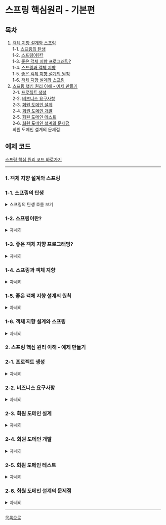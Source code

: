 # 스프링 핵심원리 - 기본편

## 목차  
1. [객체 지향 설계와 스프링](#1-객체-지향-설계와-스프링)  
1-1. [스프링의 탄생](#1-1-스프링의-탄생)  
1-2. [스프링이란?](#1-2-스프링이란)  
1-3. [좋은 객체 지향 프로그래밍?](#1-3-좋은-객체-지향-프로그래밍)  
1-4. [스프링과 객체 지향](#1-4-스프링과-객체-지향)  
1-5. [좋은 객체 지향 설계의 원칙](#1-5-좋은-객체-지향-설계의-원칙)  
1-6. [객체 지향 설계와 스프링](#1-6-객체-지향-설계와-스프링)  
2. [스프링 핵심 원리 이해 - 예제 만들기](#2-스프링-핵심-원리-이해---예제-만들기)    
2-1. [프로젝트 생성](#2-1-프로젝트-생성)   
2-2. [비즈니스 요구사항](#2-2-비즈니스-요구사항)  
2-3. [회원 도메인 설계](#2-3-회원-도메인-설계)  
2-4. [회원 도메인 개발](#2-4-회원-도메인-개발)  
2-5. [회원 도메인 테스트](#2-5-회원-도메인-테스트)  
2-6. [회원 도메인 설계의 문제점](#2-6-회원-도메인-설계의-문제점)  
회원 도메인 설계의 문제점

## 예제 코드  
[스프링 핵심 원리 코드 바로가기](https://github.com/youngho-j/TIL/tree/main/Spring/core)  

***

### 1. 객체 지향 설계와 스프링  
### 1-1. 스프링의 탄생 
<details>
  <summary>스프링의 탄생 흐름 보기</summary>

- 예전 자바 진영의 기술 : `EJB(Enterprise Java Beans)`
  - 포함된 기술은 많았지만 어렵고, 복잡하고 느리다는 한계가 존재 
  
- EBJ에서 벗어나보려는 시도 발생
  - 순수한 자바로 복귀하자는 POJO 운동
  - `스프링 개발`  

- 스프링이 개발 됨으로써 EJB 컨테이너가 대체 됨  
  - 개발자  
    - 로드 존슨(EJB 문제점 지적과 EBJ 없이 개발하는 방법을 스프링에 녹임)  
    - 유겐 휠러(핵심 코드 대부분 개발)    
  - 전통적인 J2EE(EJB)라는 겨울을 넘어 새로운 시작이라는 의미로 스프링이라는 이름으로 탄생  
  - 또한, 하이버네이트가 EJB Entity 빈 기술 대체, 이후 자바 표준 JPA도 개발  
  

</details>  

### 1-2. 스프링이란?  
<details>
  <summary>자세히</summary>

- `여러 기술들의 모음`  
  
  ```
  [필수]
  스프링 프레임 워크, 스프링 부트
  
  [선택]
  스프링 데이터, 스프링 세션, 스프링 시큐리티, 스프링 Rest Docs, 스프링 배치, 스프링 클라우드, ...
  ```
  
#### 스프링 프레임워크[핵심 기술이 중요]

  ```
  - 핵심 기술 : 스프링 DI 컨테이너, AOP, 이벤트, 기타
  
  - 웹 기술 : 스프링 MVC, 스프링 WebFlux
  
  - 데이터 접근 기술 : 트랜잭션, JDBC, ORM 지원, XML 지원
  
  - 기술 통합 : 캐시, 이메일, 원격접근, 스케줄링
  
  - 테스트 : 스프링 기반 테스트 지원
  
  - 언어 : 코틀린, 그루비
  
  - 최근 스프링 부트를 통해 스프링 프레임워크의 기술들을 편리하게 사용
  ```

#### 스프링 부트
  ```
  - 스프링을 편리하게 사용할 수 있도록 지원, 최근에는 기본으로 사용
  
  - 단독으로 실행 할 수 있는 스프링 애플리케이션을 쉽게 생성
  
  - Tomcat 같은 웹 서버를 내장해서 별도의 웹서버를 설치하지 않아도 됨
  
  - 손쉬운 빌드 구성을 위한 starter 종속성 제공
    * 즉, starter 를 사용하면 starter에 포함된 여러 라이브러리를 가져다 쓸 수 있음 
  
  - 스프링과 3rd party(외부) 라이브러리 자동 구성
    * 스프링과 호환이 되는 라이브러리 버전을 지정하여 자동 구성
  
  - 메트릭, 상태 확인, 외부 구성 같은 프로덕션 준비 기능 제공
    * 운영환경에서 모니터링 같은 기능을 제공
  
  - 관례에 의한 간결한 설정
    * 왠만한 기능은 default로 되어있고, 필요시 커스텀하면 됨

  - "중간에서 편리하게 사용할 수 있도록 도와주는 것" (스프링 부트는 스프링 프레임워크와 별도로 사용하는 것은 아님!)
  ```

#### `스프링을 왜 만들었을까?`

  - `핵심 컨셉` : 단순하지만 매우 중요함
  
  - 어떤 컨셉을 가지고 만들었기에 스프링에 열광하는가
  
  - `스프링의 핵심 개념, 컨셉?`  
    - 스프링 : '자바 언어 기반'의 프레임 워크
    
    - 자바 언어의 큰 특징 : `객체 지향 언어`
    
    - 스프링은 `객체 지향언어가 가진 강력한 특징을 살려내는 프레임워크`
    
    - 즉, `좋은 객체 지향 애플리케이션을 개발할 수 있게 도와주는 프레임워크`  

</details> 

### 1-3. 좋은 객체 지향 프로그래밍?
<details>
  <summary>자세히</summary>  

#### 객체 지향 프로그래밍

  - 컴퓨터 프로그램을 명령어의 목록으로 보는 시각에서 벗어나 여러개의 독립된 단위로 파악하는 것  
    즉, `객체들의 모임으로 파악`하고자 하는 것  
  
  - 각각의 객체는 메시지를 주고 받는 `협력`을 통해 데이터를 처리한다. 
  
  - 프로그램을 `유연하고 변경이 용이`하게 만들어 대규모 소프트웨어 개발에 많이 사용됨  
    
  - 핵심 키워드 
    - `객체들의 모임`
    - `협력`  
      
    > 객체간 요청과 응답을 통해 데이터 처리 가능  
    
    - `다형성`  
      
      > 유연하고 변경이 용이함  

#### 객체 지향의 특징  

  - `추상화`, `캡슐화`, `상속`, `다형성`  

#### 객체 지향의 개념 중 다형성이 중요한 이유  

  - 다형성의 실세계 비유
    - 실세계와 객체 지향을 1:1로 매칭 할 수는 없지만 이해하기는 좋음
    
    - `역할(인터페이스)`과 `구현(인터페이스를 구현한 객체)`으로 세상을 구분
    
    - 예시  
      > 운전자 - 자동차  
        운전자는 자동차 모델(자동차 구현)이 바뀌어도 운전이 가능함  
        왜? 자동차의 역할을 충실히 수행하기 때문에  
      
      > 역할과 구현을 분리한 이유?  
        운전자(클라이언트)를 위해  
    
      > 클라이언트는 자동차 내부 구조를 몰라도 자동차 운전이 가능함  
        즉, 클라이언트에 영향을 주지 않고 새로운 기능을 제공할 수 있다.   
        이것이 가능한 이유는 역할과 구현이 분리되어 있기 때문이다. 
    
      > 공연무대(로미오와 줄리엣)  
        로미오 역할 - 배우(대체 가능)  
        줄리엣 역할 - 배우(대체 가능)  

#### 역할과 구현을 분리  

  - `역할`과 `구현`으로 구분하면 세상이 `단순`해지고, `유연`해지며 `변경`도 편리해짐
    
  - 장점
    - 클라이언트는 대상의 역할(인터페이스)만 알면 된다.
      
    - 클라이언트는 구현 대상의 내부구조를 몰라도 된다.
      
    - 클라이언트는 구현 대상의 내부 구조가 변경되어도 영향을 받지 않는다.
      
    - 클라이언트는 구현 대상 자체를 변경해도 영향을 받지 않는다.
  
  - 자바에서의 역할과 구현 분리    
    - 자바 언어의 다형성을 활용
      > 역할 = 인터페이스  
    
      > 구현 = 인터페이스를 구현한 클래스, 구현 객체
      
    - 객체 설계시 `역할과 구현을 명확히 분리`
      
    - 객체 설계시 역할(인터페이스)을 먼저 부여하고, 그 역할을 수행하는 구현 객체 만들기
    
#### 객체의 협력 관계부터 생각하기    
  ![image](https://user-images.githubusercontent.com/65080004/167812955-9f6e2430-4bbb-4b97-b4b0-b396219f5f12.png)  

  - 혼자 있는 객체는 없다.
    
  - 클라이언트 : 요청  
    서버 : 응답(요청에 반응한 행위)
    
  - 수 많은 객체 클라이언트와 객체 서버는 서로 협력 관계를 가진다.

  - 서버가 클라이언트가 되어 요청할 수도 있다.  

#### 자바 언어의 다형성  
 ![image](https://user-images.githubusercontent.com/65080004/167814088-b242ca44-4e29-4a4d-87fd-61335fc4c029.png)  

 - 오버라이딩 
   - 다형성으로 인터페이스를 구현한 객체를 실행 시점에 유연하게 변경할 수 있음  
   - 클래스 상속관계에서도 다형성, 오버라이딩 적용 가능  
     ![image](https://user-images.githubusercontent.com/65080004/167814390-5ee9f237-9ba6-42ea-ba77-4d250b8b80d2.png)  
     - 위 그림의 코드  
       ```java
       public class MemberService {
         private final MemberRepository memberRepository; 
         
         public MemberService(MemberRepository memberRepository) {
           this.memberRepository = memberRepository;
         }
         
         ...
       }
    
       // MemberService(new MemoryMemberRopository());
       MemberService(new JdbcMemberRopository());
       ```
       - 클라이언트는 MemberRepository에 의존한다면  
         [의존한다는 것은 내(MemberService)가 쟤(MemberRepository)를 알고 있다는 뜻]  
         MemoryMemberRepository와 JdbcMemberRepository를 모두 받아들일 수 있다.

#### 다형성의 본질
  - 인터페이스를 구현한 객체 인스턴스를 `실행 시점`에 `유연`하게 `변경` 가능
    
  - 다형성의 본질을 이해하려면 `협력`이라는 객체 사이의 관계에서 시작해야함
    
  - `클라이언트를 변경하지 않고, 서버의 구현 기능을 유연하게 변경 가능`
    
#### 정리  

  - 실세계의 역할과 구현이라는 편리한 컨셉을 `다형성`을 통해 객체 세상으로 가져올수 있음
    
  - 유연하고, 변경이 용이
    
  - 확장 가능한 설계가 됨
    
  - 클라이언트에 영향을 주지 않는 변경 가능
    
  - `인터페이스(역할)를 안정적으로 잘 설계하는 것이 중요`  
    
#### 한계  

  - 역할 자체가 변하면, 클라이언트, 서버 모두 큰 변경 발생
    
  - 자동차를 비행기로 변경해야한다면?
    
  - 대본 자체가 변경된다면?
    
  - 즉, `인터페이스를 안정적으로 잘 설계하는 것이 중요`

</details>  
     
### 1-4. 스프링과 객체 지향  
<details>  
  <summary>자세히</summary>

- `다형성`이 가장 중요
  
- 스프링은 `다형성을 극대화해서 이용할 수 있게 도와준다.`
  
- 제어의 역전(IOC), 의존관계주입(DI)은 다형성을 활용해서 역할과 구현을 편리하게 다룰 수 있도록 지원
  
- 스프링을 사용하면 레고 블럭 조립하듯 구현을 편리하게 변경 할 수 있다. 
  

</details>  

### 1-5. 좋은 객체 지향 설계의 원칙  
<details>
  <summary>자세히</summary>  

#### SOLID란?

  - 로버트 마틴(클린코드 저)이 좋은 객체 지향 설계의 5가지 원칙의 앞 글자를 따서 만든 용어  
    `SRP`, `OCP`, `LSP`, `ISP`, `DIP`  
  
  - SOLID 원칙이 필요한 이유?  
    `시스템에 새로운 기능이 확장되거나 변경사항이 있는 경우 기존 기능들이 영향을 적게 받는 것`이 좋은 설계이기 때문  

#### `SRP 단일 책임 원칙` - Single Responsibility Principle   

  - 소프트웨어를 설계 시 객체(클래스)는 `하나의 책임`만 가져야 한다
  
  - 하나의 책임?
     - 모호함.. 크거나 작을 수 있고, 문맥과 상황에 따라 달라질 수 있음  
     
     - 책임 like 기능 (이런 의미 정도로 해석하면 됨)
     
     - `중요한 기준은 변경`  
       변경시 파급효과가 적을 경우 하나의 책임을 가지고 있다고 볼 수 있음
     
     - 하나의 책임을 가진 프로그램은 '객체 간의 응집도는 높고 결합도가 낮은 프로그램'이라는 뜻으로 해석 가능  
  
  - 예시
    ```java
    class Calculator {
      public void add(int a, int b){...}   // 더하기
      public void sub(int a, int b){...}   // 빼기
      public void mul(int a, int b){...}   // 곱하기
      public void div(int a, int b){...}   // 나누기
    }
    
    // 위의 Calculator 클래스는 사칙연산에 대한 기능만 가지고 있음
    // 이는 하나의 책임을 갖는다고 할 수 있음
    ```

#### `OCP 개방-폐쇄 원칙` - Open-Closed Principle

  - 소프트웨어가 기존의 코드를 변경하지 않고(Closed) 기능을 수정하거나 추가(Open)할 수 있다.  
    즉, `확장에는 열려있지만 변경에는 닫혀있어야 함`   
  
  - `설계시 변경되는 것이 무엇인지에 초점`을 맞춰야함  
    자주 변경되는 내용은 수정하기 쉽게 설계, 변경되지 않아야 하는 내용은 수정되는 내용에 영향을 받지않게 해야함  
    
  - 어떻게 `변경하지 않고 기능을 확장`하는가? (= 어떻게 다형성을 사용하는가?)    
    인터페이스를 구현한 새로운 클래스를 생성하여 기능 구현  
  
  - 예시
    ```java
    // Car 인터페이스(역할)
    public interface Car {
      public boolean isHybrid();
    }

    // Bus 구현 클래스
    public class Bus implements Car {
      @Override
      public boolean isHybrid() {
        return false;
      }
    }

    // Taxi 구현 클래스
    public class Taxi implements Car {
      @Override
      public boolean isHybrid() {
        return true;
      }
    }
    
    // Bus, Taxi가 하이브리드 차량인지 확인 하고 싶은 경우 
    // 기존 코드(Car interface)를 변경하지 않고 추가(구현 클래스를 추가)하여 확인 가능 
    Car bus = new Bus();
    Car taxi = new Taxi();
    
    bus.isHybrid(); // 결과 : false
    taxi.isHybrid(); // 결과 : true
    ```
  
  - 문제점 
    ```java
    public class MemberService {
      //private MemberRepository memberRepository = new MemoryMemberRepository();
       private MemberRepository memberRepository = new JdbcMemberRepository();
    }
    ```
    - 위와 같은 코드의 경우 MemberRepository 인터페이스를 상속 받아 구현한 새로운 클래스를 만들어 적용
      그러나, 새로운 객체를 변경하기 위해 MemberService의 코드를 변경해야하는 상황이 발생  
      분명 다형성을 활용하여 기능을 확장했지만 부득이하게 변경이 발생 됨
      이러한 상황을 해결하기 위해서 스프링이 DI 기술을 통해 해결해 줄 수 있음  

#### `LSP 리스코프 치환 원칙` - Liskov Substitution Principle

  - 객체는 프로그램의 정확성을 깨지 않으면서 `하위 타입의 인스턴스로 바꿀 수 있어야 한다.`  
    => 클래스를 상속하는 자식 클래스들은 부모 클래스의 규약을 지켜야 한다.

  - 부모 클래스의 인스턴스 대신 자식 클래스의 인스턴스를 사용해도 문제가 없어야함을 의미  
    부모 클래스를 구현한 자식 클래스를 믿고 사용하기 위함
  
  - 상속 관계에서는 일반화 관계(is - a)가 성립해야함 (단어 교체를 통해 확인 가능)
    ```
    도형 클래스, 사각형 클래스(도형 클래스를 상속 받음)
    
    도형 클래스 {
      도형은 둘레를 가지고 있다.
      도형은 넓이를 기지고 있다.
      도형은 각을 가지고 있다.
    }
    
    사각형 클래스 extends 도형 클래스 {
      사각형은 둘레를 가지고 있다.
      사각형은 넓이를 기지고 있다.
      사각형은 각을 가지고 있다.
    }
    // 위 클래스는 일반화 관계가 성립하기에 LSP 만족한 설계라고 볼 수 있음
    
    원 클래스 extends 도형 클래스 {
      원은 둘레를 가지고 있다.
      원은 넓이를 기지고 있다.
      원은 각을 가지고 있다.
    }
    // 위 클래스에서 원은 각을 가지고 있다는 성립할 수 없으므로 LSP 만족할 수 있도록 수정이 필요함
    ```
  - 예시
    ```java
    
    // 부모 클래스
    public class Car {
      public void accel(int speed) {
        speed += 10;
      }
    }
    
    // 자식 클래스
    public class Santafe extends Car{
      @Override
      public void accel(int speed) {
        speed -= 20;
      }
    }
    
    // 위의 자식 클래스(Santafe)의 경우 컴파일시 문제가 생기지는 않으나,
    // 부모 클래스(Car)가 규정하고 있는 accel의 기능을 무시하는 경우이므로 
    // 이때 LSP에 위배되었다고 정의
    ```

#### `ISP 인터페이스 분리 원칙` - Interface Segregation Principle

  - 특정 클라이언트를 위한 `인터페이스 여러 개`가 범용 인터페이스 하나보다 낫다.
  
  - 자신(구현 클래스)이 사용하지 않는 기능에는 영향을 받지 말아야한다.
  
  - 예시
    ```java
    interface People {
      public void cook();     //요리하기
      public void cleaning(); //청소하기

      public void work();     //작업하기
      public void submit();   //제출하기
    }
    
    // 일반적인 인터페이스(People | 위 코드)를 구체적인 여러 인터페이스(HouseKeeper, Worker | 아래 코드)로 나눠 설계해야함
    
    //가사도우미 인터페이스
    interface Housekeeper {
      public void cook();
      public void cleaning();
    }

    //직장인 인터페이스
    interface Worker {
      public void work();
      public void submit();
    }
    ```

#### `DIP 의존 관계 역전 원칙` - Dependency inversion Principle

  - 구체적인 것이 아니라 `추상적인 것에 의존해야한다.`  
    즉, 구현체보다는 인터페이스나 추상 클래스에 의존하는 것이 좋음
  
  - 구현이 아닌 `역할(Role)에 의존하게 해야함`
  
  - 의존 관계를 맺을 때 변화하기 쉬운 것(구체화 된 클래스) 보단 변화하기 어려운 것(추상클래스나 인터페이스)에 의존해야함
    위와 같이 설계시 기존 기능의 변경이나 새로운 요구사항을 통한 기능 확장이 되었을 때 유연한 변경이 가능  


#### 정리 

  - 객체 지향의 핵심은 `다형성`
  - 하지만 다형성만으로는 쉽게 부품을 바꾸듯 개발할 수 없음  
    - 왜?  
      구현 객체를 변경할 때 클라이언트 코드도 함께 변경되기 때문에  
  - 다형성 만으로는 OCP, DIP를 지킬 수 없다.  

#### Reference  
  - [zayson SOLID 원칙](https://velog.io/@zayson/Spring-%ED%95%B5%EC%8B%AC-%EC%9B%90%EB%A6%AC-%EA%B8%B0%EB%B3%B8%ED%8E%B8-3-SOLID-%EC%9B%90%EC%B9%99)  
  - [Programming Note SOLID 원칙](https://dev-momo.tistory.com/entry/SOLID-%EC%9B%90%EC%B9%99)  
  - [keep going SOLID 원칙](https://velog.io/@hanblueblue/Java-SOLID-SRP-OCP-LSP-ISP-DIP)  
  - [dodeon 좋은 객체 지향 설계의 원칙](https://dodeon.gitbook.io/study/kimyounghan-spring-core-principle/01-oop-spring/oop-principle)  

</details>  

### 1-6. 객체 지향 설계와 스프링  
<details> 
  <summary>자세히</summary>  

#### 스프링과 객체 지향  
  - 스프링은 DI와 DI 컨테이너를 통해 다형성, OCP, DIP를 가능하도록 지원  
    - DI(Dependency Injection): 의존관계, 의존성 주입  
      각 클래스간의 의존관계를 빈(Bean)설정 정보를 바탕으로 컨테이너가 자동으로 연결해주는 것  
      
    - DI 컨테이너 [= 빈 팩토리(BeanFactory)]  
      [DI 컨테이너 추가 정보](https://dog-developers.tistory.com/12)  
    
    - 클라이언트 코드의 변경 없이 기능 확장이 가능해짐  

#### 내용 정리 
 - 모든 설계에 `역할`과 `구현`을 분리  

 - 애플리케이션 설계시 공연을 설계하듯 배역(역할)만 만들어두고,  
   배우(구현)는 언제든 `유연하게 변경`할 수 있도록 만드는 것이 좋은 객체 지향 설계  

 - 이상적으로는 모든 설계에 인터페이스를 부여하는게 좋음  
   - 하지만, 추상화하는 비용이 발생  
   - 따라서 기능 확장의 가능성이 없다면 구체 클래스를 직접 사용하거나  
   - 향후 필요시 리팩토링을 통해 인터페이스를 도입하는 것도 방법이 될 수 있다.  

#### Reference  
  - [개키우는 개발자 IoC 컨테이너와 DI](https://dog-developers.tistory.com/12)  
  - [lychee 객체 지향 설계와 스프링](https://velog.io/@lychee/%EC%8A%A4%ED%94%84%EB%A7%81-%ED%95%B5%EC%8B%AC-%EC%9B%90%EB%A6%AC-01.-%EA%B0%9D%EC%B2%B4-%EC%A7%80%ED%96%A5-%EC%84%A4%EA%B3%84%EC%99%80-%EC%8A%A4%ED%94%84%EB%A7%81#srp-%EB%8B%A8%EC%9D%BC-%EC%B1%85%EC%9E%84-%EC%9B%90%EC%B9%99-single-reponsibility-principle)  
    
## Reference
  - [인프런 스프링 입문 - 김영한](https://www.inflearn.com/course/%EC%8A%A4%ED%94%84%EB%A7%81-%EC%9E%85%EB%AC%B8-%EC%8A%A4%ED%94%84%EB%A7%81%EB%B6%80%ED%8A%B8#curriculum) 
  - [김영한 유튜브 좋은 객체 지향 프로그래밍이란](https://www.youtube.com/watch?v=lsPN-N2ze40) 
  - [JAVA 객체 지향 디자인 패턴 (정인상/채홍석 지음, 한빛미디어, 2014)]  

</details> 

### 2. 스프링 핵심 원리 이해 - 예제 만들기  
### 2-1. 프로젝트 생성  
<details>
  <summary>자세히</summary>  

#### 스프링 부트 프로젝트 생성    
  1. [스프링 부트 스타터 사이트](https://start.spring.io/) 에서 생성 
  
  2. 프로젝트 설정  

    - Project : Gradle Project 선택   
    - Language : Java   
    - Spring Boot : 2.3.x 버전 선택   
      없을 경우 제일 낮은 버전을 선택(생성 후 변경 가능)  
    - Project Metadata  
      - Group : hello 작성
      - Artifact : core 작성
      - Packaging : Jar 선택  
      - Java : 11
      - Dependencies : 선택하지 않음
      - GENERATE를 눌러 zip 파일 생성  

  3. 원하는 폴더에 생성한 zip 파일 압축 해제  
  
  4. IntelliJ open을 통해 폴더 경로까지 이동  
  
  5. build.gradle을 open  
     초기 실행시 파일 설정으로인해 로딩시간이 김  
  
  6. build.gradle 아래와 같은 코드로 수정  
     ```gradle
     plugins {
      id 'org.springframework.boot' version '2.3.3.RELEASE'
      id 'io.spring.dependency-management' version '1.0.9.RELEASE'
      id 'java'
     }
     
     group = 'hello'
     version = '0.0.1-SNAPSHOT'
     sourceCompatibility = '11'
     
     repositories {
         mavenCentral()
     }
     
     dependencies {
          implementation 'org.springframework.boot:spring-boot-starter'
          testImplementation('org.springframework.boot:spring-boot-starter-test') {
              exclude group: 'org.junit.vintage', module: 'junit-vintage-engine'
          }
     }
      
     test {
          useJUnitPlatform()
     }
     ```
  
  7. Load Gradle change 버튼 클릭하여 Gradle 로딩  
     Problems에 오류가 있을 경우 Reload All Gradle Project를 통해 다시 한번 리로드  
     참고, Gradle 탭은 우측 상단에 위치  
  
  8. 설정 완료 

#### 실행속도 빠르게 설정하기  
  - 최근 IntelliJ 버전은 Gradle을 통해서 실행 하는 것이 기본 설정  
    실행속도가 느림  
  
  - 다음과 같이 변경하여 실행속도 향상  
    1. File 탭에서 Settings 클릭 (Mac의 Preferences와 같음)   
    
    2. gradle 검색 시 (Build, Execution, Deployment / Build Tools / Gradle)이 검색됨  
       (Mac : Preferences → Build, Execution, Deployment → Build Tools → Gradle)  
    
    3. Gradle projects의 설정을 아래와 같이 변경  
       - Build and run using  
         : Gradle → `IntelliJ IDEA`  
       - Run tests using  
         : Gradle → `IntelliJ IDEA`  
    
    4. 설정 저장  

</details>  

### 2-2. 비즈니스 요구사항  
<details>
  <summary>자세히</summary>  

#### 회원  
  - 회원 가입, 조회 가능  
  - 회원 등급 존재(일반, VIP)  
  - 회원 데이터는 자체 DB를 구축할 수 있고, 외부 시스템과 연동할 수 있음 (미확정)  

#### 주문과 할인 정책
  - 회원은 상품 주문 가능
  - 회원 등급에 따라 할인 정책을 적용할 수 있음
  - 할인 정책은 모든 VIP는 1000원을 할인해주는 고정 금액 할인을 적용해달라.  
      (추후 변경 될 수 있음)  
  - 할인 정책은 변경 가능성이 높음  
      회사의 기본 할인 정책을 아직 정하지 못했고, 오픈 직전까지 고민을 미루고 싶다.  
      최악의 경우 할인을 적용하지 않을 수도 있다. (미확정)  

#### 정리
  - 요구사항에서 회원 데이터, 할인 정책 부분은 현재 결정하기 어려운 부분  
  - 그렇다고 결정되기까지 무기한 기다릴 수는 없음  
  - 객체 지향 설계 방법을 통해 인터페이스를 생성하여  
      구현체를 언제든 갈아끼울 수 있도록 설계하면 개발이 가능

</details>   

### 2-3. 회원 도메인 설계  
<details>
  <summary>자세히</summary>  

#### 회원 도메인 요구사항
  - 회원 가입, 조회 가능  
  - 회원 등급 존재(일반, VIP)  
  - 회원 데이터는 자체 DB를 구축할 수 있고, 외부 시스템과 연동할 수 있음 (미확정)   

#### 회원 도메인 협력 관계  
  ![image](https://user-images.githubusercontent.com/65080004/168537018-75379a60-81ff-4c50-bf47-9db27b53626b.png)  
  - 회원 DB를 자체 구축 할 수도 있고, 외부 시스템과 연동할 수 있으므로, 데이터 접근 계층을 따로 만들어둠  
  - 회원 저장소 인터페이스(역할)를 두고, 구현은 메모리, DB, 외부 저장소로 분리  

#### 회원 클래스 다이어 그램  
  ![image](https://user-images.githubusercontent.com/65080004/168537413-356f97d1-0be3-4522-bf3b-2235698877e0.png)  
  - MemberService(회원 서비스 역할)는 인터페이스로 생성,  
      역할의 구현체인 MemberServiceImpl을 따로 생성  
      
  - MemberRepository(회원 저장소 역할)는 인터페이스로 생성,  
      역할의 구현체인 Memory와 DB를 따로 생성   

#### 회원 객체 다이어그램  
  ![image](https://user-images.githubusercontent.com/65080004/168537942-5234364f-6106-4112-9687-83b8c05dece6.png)  
  - 실제 서버에서의 인스턴스 간 참조 관계  
  - 회원 서비스 주소 값 :  MemberServiceImpl  
  - 회원 저장소 주소 값 : MemoryMemberRepository  

</details> 

### 2-4. 회원 도메인 개발  
<details>
  <summary>자세히</summary>  

#### 회원 엔티티  
  - 회원 등급  
     ```java
     package hello.core.member;

     public enum Grade {
       BASIC,
       VIP
     }
     ```

  - 회원 엔티티  
     ```java
     package hello.core.member;

     public class Member {

       private Long id;
       private String name;
       private Grade grade;

       public Member(Long id, String name, Grade grade) {
         this.id = id;
         this.name = name;
         this.grade = grade;
       }

       public Long getId() {
         return id;
       }

       public void setId(Long id) {
         this.id = id;
       }

       public String getName() {
         return name;
       }

       public void setName(String name) {
         this.name = name;
       }

       public Grade getGrade() {
         return grade;
       }

       public void setGrade(Grade grade) {
         this.grade = grade;
       }
     }   
     ```
     - Entity : 실체, 객체라는 의미를 가지며, 실무에선 엔티티라고 부름  

#### 회원 서비스  
  - 회원 서비스 인터페이스
     ```java
     package hello.core.member;

     public interface MemberService {

       void join(Member member);

       Member findMember(Long memberId);

     }
     ```
     - 회원 가입, 조회 두가지 기능  
     - 이상적으로는 모든 설계에 인터페이스를 부여하면 좋음  
        - 하지만 모든 설계에 인터페이스를 도입하면 추상화라는 비용이 발생  
        - 따라서 기능을 확장할 가능성이 없다면, 구체 클래스를 직접 사용하거나  
        - 향후 필요시 리팩토링을 통해 인터페이스를 도입하면 됨  
     - 현재 코드에선 `역할과 구현을 분리하는 것에 초점`을 맞추어  
      MemberService도 역할(Interface)과 구현(Impl)로 분리했다.  

  - 회원 서비스 구현체  
     ```java
     package hello.core.member;

     public class MemberServiceImpl implements  MemberService{

       private final MemberRepository memberRepository 
                              = new MemoryMemberRepository();

       @Override
       public void join(Member member) {
         memberRepository.save(member);
       }

       @Override
       public Member findMember(Long memberId) {
         return memberRepository.findById(memberId);
       }
     }
     ```
     - 인터페이스의 구현객체가 한개일 경우  
      구현 클래스이름을 `인터페이스명Impl`이라고 짓는다.   

#### 회원 저장소
  - 회원 저장소 인터페이스  
     ```java
     package hello.core.member;
      
     public interface MemberRepository {

       void save(Member member);

       Member findById(Long memberId);
     }
     ```
     - 데이터 베이스가 미정이지만, 개발을 진행해야함으로 단순하게 구현  
   
  - 회원 저장소 구현체  
     ```java
     package hello.core.member;

     import java.util.HashMap;
     import java.util.Map;

     public class MemoryMemberRepository implements  MemberRepository{

       private  static Map<Long, Member> store = new HashMap<>();

       @Override
       public void save(Member member) {
         store.put(member.getId(), member);
       }

       @Override
       public Member findById(Long memberId) {
         return store.get(memberId);
       }
     }
     ```
     - HashMap은 동시성 이슈가 발생할 수 있어, 실무에서는 ConcurrentHashMap을 사용함  
     

</details>

### 2-5. 회원 도메인 테스트  
<details>
  <summary>자세히</summary>  

#### 회원 도메인 테스트  
  - 회원 가입 테스트  
     ```java
     package hello.core.member;

     import org.assertj.core.api.Assertions;
     import org.junit.jupiter.api.Test;

     public class MemberServiceTest {

       MemberService memberService = new MemberServiceImpl();

       @Test
       void join(){
         //given
         Member member = new Member(1L, "memberA", Grade.VIP);

         //when
         memberService.join(member);
         Member findMember = memberService.findMember(1L);

         //then
         Assertions.assertThat(member).isEqualTo(findMember);

       }
     }
     ```
     - org.assertj.core.api.Assertions 클래스  
        - Assertions.assertThat(객체1).isEqaulsTo(객체2)  
           - assertThat()으로 비교할 대상(객체1)을 설정하고  
            isEqualTo()로 사용자가 생각하는 값(객체2)을 비교하여 맞는지 검사하는 테스트  

</details>

### 2-6. 회원 도메인 설계의 문제점     
<details>
  <summary>자세히</summary>  

#### 문제점  
  ```java
  public class MemberServiceImpl implements MemberService {

    private final MemberRepository memberRepository = new MemoryMemberRepository();
		...
  }
  ```
  - 위의 MemberServiceImpl 코드를 보면  
     - MemberRepository와 MemoryMemberRepository를 모두 의존  
     - 즉, 의존관계가 인터페이스(추상화) 뿐만 아니라 구현(구체화)까지 모두 의존  
     - 변경이 발생되었을때 문제가 되며, DIP를 위반  

</details>

***
[목록으로](https://github.com/youngho-j/TIL/blob/main/Spring/README.md)  
